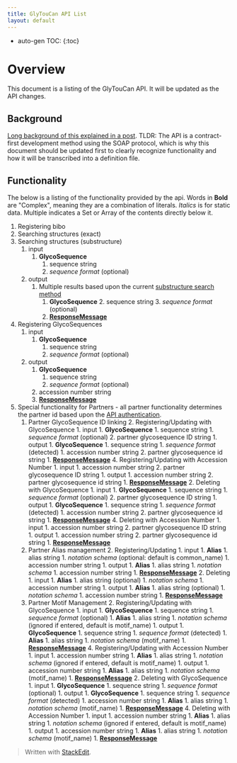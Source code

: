```yaml
---
title: GlyTouCan API List
layout: default
---
```

* auto-gen TOC:
{:toc}

# Overview

This document is a listing of the GlyTouCan API.  It will be updated as the API changes.

## Background

[Long background of this explained in a post]().
TLDR: The API is a contract-first development method using the SOAP protocol, which is why this document should be updated first to clearly recognize functionality and how it will be transcribed into a definition file.

## Functionality
The below is a listing of the functionality provided by the api.  Words in **Bold** are "Complex", meaning they are a combination of literals.  *Italics* is for static data.  Multiple indicates a Set or Array of the contents directly below it.

1. Registering bibo
1. Searching structures (exact)
1. Searching structures (substructure)
	1. input
		1. **GlycoSequence**
			1. sequence string
			1. *sequence format* (optional)
	1. output
		1. Multiple results based upon the current [substructure search method](/system/substructure.md)
			1. **GlycoSequence**
				2. sequence string
				3. *sequence format* (optional)
			1. [**ResponseMessage**](http://nexus.glycoinfo.org/content/sites/project/glytoucan/api.soap/apidocs/org/glytoucan/api/soap/contributor/ResponseMessage.html)
1. Registering GlycoSequences
	1. input
		1. **GlycoSequence**
			1. sequence string
			1. *sequence format* (optional)
	1. output
		1. **GlycoSequence**
			1. sequence string
			1. *sequence format* (optional)
		1. accession number string
		1. [**ResponseMessage**](http://nexus.glycoinfo.org/content/sites/project/glytoucan/api.soap/apidocs/org/glytoucan/api/soap/contributor/ResponseMessage.html)
1. Special functionality for Partners - all partner functionality determines the partner id based upon the [API authentication](/system/api_authentication).
	1. Partner GlycoSequence ID linking
		2. Registering/Updating with GlycoSequence
			1. input
				1. **GlycoSequence**
					1. sequence string
					1. *sequence format* (optional)
				2. partner glycosequence ID string
			1. output
				1. **GlycoSequence**
					1. sequence string
					1. *sequence format* (detected)
				1. accession number string
				2. partner glycosequence id string
				1. [**ResponseMessage**](http://nexus.glycoinfo.org/content/sites/project/glytoucan/api.soap/apidocs/org/glytoucan/api/soap/contributor/ResponseMessage.html)
		4. Registering/Updating with Accession Number
			1. input
				1. accession number string
				2. partner glycosequence ID string
			1. output
				1. accession number string
				2. partner glycosequence id string
				1. [**ResponseMessage**](http://nexus.glycoinfo.org/content/sites/project/glytoucan/api.soap/apidocs/org/glytoucan/api/soap/contributor/ResponseMessage.html)
	    2. Deleting with GlycoSequence
			1. input
				1. **GlycoSequence**
					1. sequence string
					1. *sequence format* (optional)
				2. partner glycosequence ID string
			1. output
				1. **GlycoSequence**
					1. sequence string
					1. *sequence format* (detected)
				1. accession number string
				2. partner glycosequence id string
				1. [**ResponseMessage**](http://nexus.glycoinfo.org/content/sites/project/glytoucan/api.soap/apidocs/org/glytoucan/api/soap/contributor/ResponseMessage.html)
		4. Deleting with Accession Number
			1. input
				1. accession number string
				2. partner glycosequence ID string
			1. output
				1. accession number string
				2. partner glycosequence id string
				1. [**ResponseMessage**](http://nexus.glycoinfo.org/content/sites/project/glytoucan/api.soap/apidocs/org/glytoucan/api/soap/contributor/ResponseMessage.html)
    1. Partner Alias management
	    2. Registering/Updating
			1. input
				1. **Alias**
					1. alias string
					1. *notation schema* (optional: default is common_name)
				1. accession number string
			1. output
				1. **Alias**
					1. alias string
					1. *notation schema*
				1. accession number string
				1. [**ResponseMessage**](http://nexus.glycoinfo.org/content/sites/project/glytoucan/api.soap/apidocs/org/glytoucan/api/soap/contributor/ResponseMessage.html)
	    2. Deleting
			1. input
				1. **Alias**
					1. alias string (optional)
					1. *notation schema*
				1. accession number string
			1. output
				1. **Alias**
					1. alias string (optional)
					1. *notation schema*
				1. accession number string
				1. [**ResponseMessage**](http://nexus.glycoinfo.org/content/sites/project/glytoucan/api.soap/apidocs/org/glytoucan/api/soap/contributor/ResponseMessage.html)
	1. Partner Motif Management
	    2. Registering/Updating with GlycoSequence
			1. input
				1. **GlycoSequence**
					1. sequence string
					1. *sequence format* (optional)
				1. **Alias**
					1. alias string
					1. *notation schema* (ignored if entered, default is motif_name)
			1. output
				1. **GlycoSequence**
					1. sequence string
					1. *sequence format* (detected)
				1. **Alias**
					1. alias string
					1. *notation schema* (motif_name)
				1. [**ResponseMessage**](http://nexus.glycoinfo.org/content/sites/project/glytoucan/api.soap/apidocs/org/glytoucan/api/soap/contributor/ResponseMessage.html)
		4. Registering/Updating with Accession Number
			1. input
				1. accession number string
				1. **Alias**
					1. alias string
					1. *notation schema* (ignored if entered, default is motif_name)
			1. output
				1. accession number string
				1. **Alias**
					1. alias string
					1. *notation schema* (motif_name)
				1. [**ResponseMessage**](http://nexus.glycoinfo.org/content/sites/project/glytoucan/api.soap/apidocs/org/glytoucan/api/soap/contributor/ResponseMessage.html)
	    2. Deleting with GlycoSequence
			1. input
				1. **GlycoSequence**
					1. sequence string
					1. *sequence format* (optional)
			1. output
				1. **GlycoSequence**
					1. sequence string
					1. *sequence format* (detected)
				1. accession number string
				1. **Alias**
					1. alias string
					1. *notation schema* (motif_name)
				1. [**ResponseMessage**](http://nexus.glycoinfo.org/content/sites/project/glytoucan/api.soap/apidocs/org/glytoucan/api/soap/contributor/ResponseMessage.html)
		4. Deleting with Accession Number
			1. input
				1. accession number string
				1. **Alias**
					1. alias string
					1. *notation schema* (ignored if entered, default is motif_name)
			1. output
				1. accession number string
				1. **Alias**
					1. alias string
					1. *notation schema* (motif_name)
				1. [**ResponseMessage**](http://nexus.glycoinfo.org/content/sites/project/glytoucan/api.soap/apidocs/org/glytoucan/api/soap/contributor/ResponseMessage.html)

> Written with [StackEdit](https://stackedit.io/).
